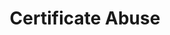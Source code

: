 ---
title: Certificate Abuse
parent: /tactics/08-mitigation-bypass
ref-id: TEQ-025
short-desc: The adversary abuses certificates and certificate services, for example by pinning certificates to applications or browsers with the intention of impersonating a legitimate user.
layout: technique
---
